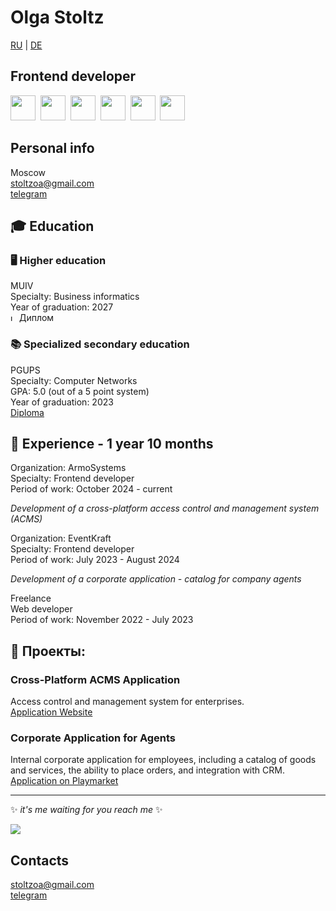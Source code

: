 # Olga Stoltz    
[RU](https://github.com/AveMrk/AveMrk/blob/main/cv/README.RU.md) | [DE](github.com/AveMrk/AveMrk/blob/main/cv/README.DE.md)
## Frontend developer
<img src="https://cdn.jsdelivr.net/gh/devicons/devicon/icons/css3/css3-original.svg" width="40" height="40"/>&nbsp;
<img src="https://cdn.jsdelivr.net/gh/devicons/devicon/icons/html5/html5-original.svg" width="40" height="40"/>&nbsp;
<img src="https://cdn.jsdelivr.net/gh/devicons/devicon/icons/javascript/javascript-original.svg" width="40" height="40"/>&nbsp;
<img src="https://cdn.jsdelivr.net/gh/devicons/devicon/icons/react/react-original.svg" width="40" height="40"/>&nbsp;
<img src="https://cdn.jsdelivr.net/gh/devicons/devicon/icons/typescript/typescript-original.svg" width="40" height="40"/>&nbsp;
<img src="https://cdn.jsdelivr.net/gh/devicons/devicon/icons/nodejs/nodejs-original.svg" width="40" height="40"/>
## Personal info
Moscow    
stoltzoa@gmail.com  
[telegram](https://t.me/stoltzoa)
## :mortar_board: Education
### :desktop_computer: Higher education       
MUIV          
Specialty: Business informatics           
Year of graduation: 2027         
<img src="https://media.giphy.com/media/3o7bu3XilJ5BOiSGic/giphy.gif" alt="loading" width="10" height="10">&nbsp;Диплом    

### :books: Specialized secondary education       
PGUPS            
Specialty: Computer Networks           
GPA: 5.0 (out of a 5 point system)   
Year of graduation: 2023         
[Diploma](https://github.com/AveMrk/AveMrk/blob/main/documents/README.md)

 ## :briefcase: Experience - 1 year 10 months
Organization: ArmoSystems  
Specialty: Frontend developer  
Period of work: October 2024 - current  

*Development of a cross-platform access control and management system (ACMS)*

Organization: EventKraft  
Specialty: Frontend developer  
Period of work: July 2023 - August 2024  

*Development of a corporate application - catalog for company agents*

Freelance    
Web developer       
Period of work: November 2022 - July 2023  

## :pencil: Проекты:
### Cross-Platform ACMS Application
Access control and management system for enterprises.  
[Application Website](https://smartec-security.com/products/Software/)  

### Corporate Application for Agents
Internal corporate application for employees, including a catalog of goods and services, the ability to place orders, and integration with CRM.  
[Application on Playmarket](https://play.google.com/store/apps/details?id=ru.appritual.app&hl=ru)  
     
---

:sparkles: *it's me waiting for you reach me* :sparkles:  
    
<img src="https://media.giphy.com/media/l3nWhI38IWDofyDrW/giphy.gif" float="left"/>  
    
## Contacts
stoltzoa@gmail.com  
[telegram](https://t.me/stoltzoa)

<!--
### Проект 1

```
> описание проектаописание проектаописание проектаописание проектаописание проектаописание проектаописание проекта

```

[ссылка](https://doka.guide) на задеплоенный проект
[ссылка](https://doka.guide) на репозиторий
### Проект 2

```
> описание проектаописание проектаописание проектаописание проектаописание проектаописание проектаописание проекта

```

[ссылка](https://doka.guide) на задеплоенный проект
[ссылка](https://doka.guide) на репозиторий
### Проект 3


```
> описание проектаописание проектаописание проектаописание проектаописание проектаописание проектаописание проекта

```

[ссылка](https://doka.guide) на задеплоенный проект
[ссылка](https://doka.guide) на репозиторий
### Проект 4

```

> описание проектаописание проектаописание проектаописание проектаописание проектаописание проектаописание проекта

```

[ссылка](https://doka.guide) на задеплоенный проект
[ссылка](https://doka.guide) на репозиторий
-->

